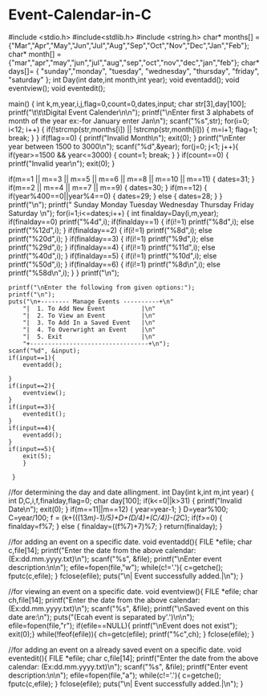 # Event-Calendar-in-C

#include <stdio.h> 
#include<stdlib.h> 
#include <string.h> 
char* months[] = {"Mar","Apr","May","Jun","Jul","Aug","Sep","Oct","Nov","Dec","Jan","Feb"}; 
char* month[] = {"mar","apr","may","jun","jul","aug","sep","oct","nov","dec","jan","feb"}; 
char* days[]= { "sunday","monday", "tuesday", "wednesday", "thursday", "friday", "saturday" }; 
int Day(int date,int month,int year); 
void eventadd();
void eventview();
void eventedit();

main() 
{
 int k,m,year,i,j,flag=0,count=0,dates,input; 
 char str[3],day[100]; 
 printf("\t\t\tDigital Event Calender\n\n");
 printf("\nEnter first 3 alphabets of month of the year ex:-for January enter Jan\n"); 
 scanf("%s",str); 
 for(i=0; i<12; i++) 
 { 
 if(!strcmp(str,months[i]) || !strcmp(str,month[i])) 
 {
  m=i+1;
  flag=1; 
  break; }
   }
    if(flag==0)
	 { 
	 printf("Invalid Month\n"); 
	 exit(0);
	  }
 printf("\nEnter year between 1500 to 3000\n");
 scanf("%d",&year);
 for(j=0; j<1; j++){
 if(year>=1500 && year<=3000) 
 {
  count=1; 
  break; }
   }
    if(count==0)
	 { 
	 printf("Invalid year\n"); 
	 exit(0);
	  }
	
  if(m==1 || m==3 || m==5 || m==6 || m==8 || m==10 || m==11)
   { dates=31; } 
  if(m==2 || m==4 || m==7 || m==9)
   { dates=30; }
  if(m==12) 
  { if(year%400==0||year%4==0)
   { dates=29; }
    else 
	{ dates=28; }
	 }
  printf("\n");
  printf(" Sunday Monday  Tuesday  Wednesday  Thursday  Friday  Saturday \n");
  for(i=1;i<=dates;i++)
   { int finalday=Day(i,m,year);
    if(finalday==0) 
	printf("%4d",i); 
	if(finalday==1) 
	{ if(i!=1)
	  printf("%8d",i);
	  else printf("%12d",i);
	   }
	if(finalday==2)
	 { if(i!=1)
	   printf("%8d",i);
	   else printf("%20d",i);
	    }
    if(finalday==3)
	 { if(i!=1)
	    printf("%9d",i);
	   else
	    printf("%29d",i);
		 }
	if(finalday==4)
	 { if(i!=1)
	    printf("%11d",i); 
	   else 
	    printf("%40d",i);
		 }
	if(finalday==5)
	 { if(i!=1)
	    printf("%10d",i);
	   else
	    printf("%50d",i);
		 }
	if(finalday==6)
	 { if(i!=1)
	    printf("%8d\n",i);
	   else 
	    printf("%58d\n",i);
		 }
		  }
	printf("\n");
	
	printf("\nEnter the following from given options:");
	printf("\n");
	puts("\n+-------- Manage Events ----------+\n"
        "|  1. To Add New Event          |\n"
        "|  2. To View an Event          |\n"
        "|  3. To Add In a Saved Event   |\n"
        "|  4. To Overwright an Event    |\n"
        "|  5. Exit                      |\n"
        "+---------------------------------+\n");
    scanf("%d", &input);
    if(input==1){
    	eventadd();

	}
	if(input==2){
		eventview();
	}
	if(input==3){
		eventedit();
	}
	if(input==4){
    	eventadd();
	}
	if(input==5){
		exit(5);
		}
    
	 }
	 
//for determining the day and date allingment.
	int Day(int k,int m,int year)
	{
	  int D,C,i,f,finalday,flag=0;
	  char day[100];
	  if(k<=0||k>31) 
	  { printf("Invalid Date\n");
	   exit(0); }
	  if(m==11||m==12)
	   { year=year-1; }
	  D=year%100;
	  C=year/100; 
	  f = (k+(((13*m)-1)/5)+D+(D/4)+(C/4))-(2*C); 
	  if(f>=0)
	   { finalday=f%7; } 
	  else
	   { finalday=((f%7)+7)%7; } 
	return(finalday);
	 }
	 
//for adding an event on a specific date.
	void eventadd(){
	FILE *efile;
	char c,file[14];
	printf("Enter the date from the above calendar: (Ex:dd.mm.yyyy.txt)\n");
	scanf("%s", &file);
	printf("\nEnter event description:\n\n");
	efile=fopen(file,"w");
	while(c!='.'){
		c=getche();
		fputc(c,efile);
	}
	fclose(efile);
	puts("\n| Event successfully added.|\n");
}

//for viewing an event on a specific date.
	void eventview(){
	FILE *efile;
	char ch,file[14];
	printf("Enter the date from the above calendar: (Ex:dd.mm.yyyy.txt)\n");
	scanf("%s", &file);
	printf("\nSaved event on this date are:\n");
	puts("(Ecah event is separated by'.')\n\n");
	efile=fopen(file,"r");
	if(efile==NULL){
		printf("\nEvent does not exist");
		exit(0);}
	while(!feof(efile)){
		ch=getc(efile);
		printf("%c",ch);
	}
	fclose(efile);
}

//for adding an event on a already saved event on a specific date.
	void eventedit(){
	FILE *efile;
	char c,file[14];
	printf("Enter the date from the above calendar: (Ex:dd.mm.yyyy.txt)\n");
	scanf("%s", &file);
	printf("Enter event description:\n\n");
	efile=fopen(file,"a");
	while(c!='.'){
		c=getche();
		fputc(c,efile);
	}
	fclose(efile);
	puts("\n| Event successfully added.|\n");
}
